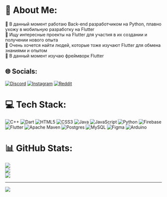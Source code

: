 # 💫 About Me:
🔭 В данный момент работаю Back-end разработчиком на Python, плавно ухожу в мобильную разработку на Flutter<br>👯 Ищу интересные проекты на Flutter для участия в их создании и получении нового опыта<br>🤝 Очень хочется найти людей, которые тоже изучают Flutter для обмена знаниями и опытом<br>🌱 В данный момент изучаю фреймворк Flutter


## 🌐 Socials:
[![Discord](https://img.shields.io/badge/Discord-%237289DA.svg?logo=discord&logoColor=white)](https://discord.gg/#1712) [![Instagram](https://img.shields.io/badge/Instagram-%23E4405F.svg?logo=Instagram&logoColor=white)](https://instagram.com/@mavericketoff) [![Reddit](https://img.shields.io/badge/Reddit-%23FF4500.svg?logo=Reddit&logoColor=white)](https://reddit.com/user/mavericketoff) 

# 💻 Tech Stack:
![C++](https://img.shields.io/badge/c++-%2300599C.svg?style=for-the-badge&logo=c%2B%2B&logoColor=white) ![Dart](https://img.shields.io/badge/dart-%230175C2.svg?style=for-the-badge&logo=dart&logoColor=white) ![HTML5](https://img.shields.io/badge/html5-%23E34F26.svg?style=for-the-badge&logo=html5&logoColor=white) ![CSS3](https://img.shields.io/badge/css3-%231572B6.svg?style=for-the-badge&logo=css3&logoColor=white) ![Java](https://img.shields.io/badge/java-%23ED8B00.svg?style=for-the-badge&logo=java&logoColor=white) ![JavaScript](https://img.shields.io/badge/javascript-%23323330.svg?style=for-the-badge&logo=javascript&logoColor=%23F7DF1E) ![Python](https://img.shields.io/badge/python-3670A0?style=for-the-badge&logo=python&logoColor=ffdd54) ![Firebase](https://img.shields.io/badge/firebase-%23039BE5.svg?style=for-the-badge&logo=firebase) ![Flutter](https://img.shields.io/badge/Flutter-%2302569B.svg?style=for-the-badge&logo=Flutter&logoColor=white) ![Apache Maven](https://img.shields.io/badge/Apache%20Maven-C71A36?style=for-the-badge&logo=Apache%20Maven&logoColor=white) ![Postgres](https://img.shields.io/badge/postgres-%23316192.svg?style=for-the-badge&logo=postgresql&logoColor=white) ![MySQL](https://img.shields.io/badge/mysql-%2300f.svg?style=for-the-badge&logo=mysql&logoColor=white) 	![Figma](https://img.shields.io/badge/figma-%23F24E1E.svg?style=for-the-badge&logo=figma&logoColor=white) ![Arduino](https://img.shields.io/badge/-Arduino-00979D?style=for-the-badge&logo=Arduino&logoColor=white)
# 📊 GitHub Stats:
![](https://github-readme-stats.vercel.app/api?username=mavericketoff&theme=dark&hide_border=false&include_all_commits=false&count_private=false)<br/>
![](https://github-readme-streak-stats.herokuapp.com/?user=mavericketoff&theme=dark&hide_border=false)<br/>
![](https://github-readme-stats.vercel.app/api/top-langs/?username=mavericketoff&theme=dark&hide_border=false&include_all_commits=false&count_private=false&layout=compact)

---
[![](https://visitcount.itsvg.in/api?id=mavericketoff&icon=5&color=11)](https://visitcount.itsvg.in)

<!-- Proudly created with GPRM ( https://gprm.itsvg.in ) -->
